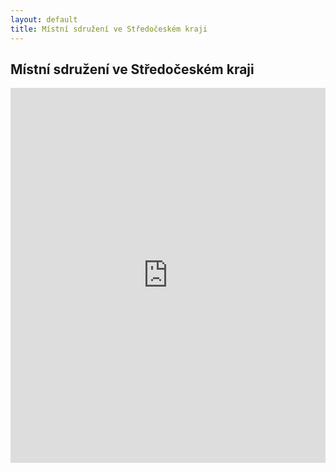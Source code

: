 ```yaml
---
layout: default
title: Místní sdružení ve Středočeském kraji
---
```


<div class="container container--default pt-8 lg:py-24">
 <section>
<h1 class="head-alt-md md:head-alt-lg max-w-5xl mb-8">Místní sdružení ve Středočeském kraji</h1>
  <main>
   <div class="grid grid-cols-1 md:grid-cols-2 lg:grid-cols-3 gap-8">

<iframe
src="https://calendar.google.com/calendar/embed?src=har1dmou53l37fbr4lci4prbhc%40group.calendar.google.com&ctz=Europe%2FBrussels"
style="border: 0" width="100%" height="600" frameborder="0" scrolling="no"></iframe>

   </div>
  </main>
  </section>
 </div>
